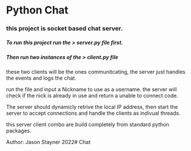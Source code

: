# Python Chat
### this project is socket based chat server.

##### To run this project run the  > server.py file first. 

##### Then run two instances of the > client.py file 

these two clients will be the ones communitcating, the server just handles the events and logs the chat.

run the file and input a Nickname to use as a username.
the server will check if the nick is already in use and return a unable to connect code.

The server should dynamicly retrive the local IP address, then start the server to accept connections and handle the clients as indivual threads.


this server client combo are build completely from standard python packages.

Author: Jason Stayner
2022# Chat
